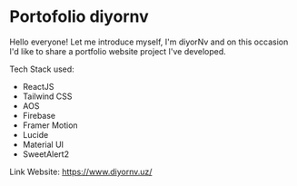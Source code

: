 # Portofolio diyornv

Hello everyone!
Let me introduce myself, I'm diyorNv and on this occasion I'd like to share a portfolio website project I've developed.

Tech Stack used:

- ReactJS
- Tailwind CSS
- AOS
- Firebase
- Framer Motion
- Lucide
- Material UI
- SweetAlert2

Link Website:
https://www.diyornv.uz/
